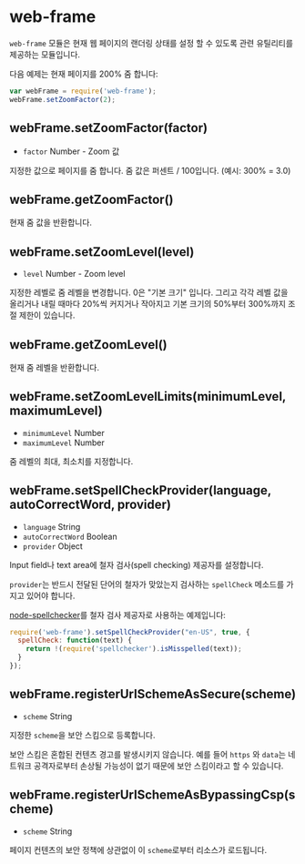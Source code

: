 # web-frame

`web-frame` 모듈은 현재 웹 페이지의 랜더링 상태를 설정 할 수 있도록 관련 유틸리티를 제공하는 모듈입니다.

다음 예제는 현재 페이지를 200% 줌 합니다:

```javascript
var webFrame = require('web-frame');
webFrame.setZoomFactor(2);
```

## webFrame.setZoomFactor(factor)

* `factor` Number - Zoom 값

지정한 값으로 페이지를 줌 합니다. 줌 값은 퍼센트 / 100입니다. (예시: 300% = 3.0)

## webFrame.getZoomFactor()

현재 줌 값을 반환합니다.

## webFrame.setZoomLevel(level)

* `level` Number - Zoom level

지정한 레벨로 줌 레벨을 변경합니다. 0은 "기본 크기" 입니다.
그리고 각각 레벨 값을 올리거나 내릴 때마다 20%씩 커지거나 작아지고 기본 크기의 50%부터 300%까지 조절 제한이 있습니다.

## webFrame.getZoomLevel()

현재 줌 레벨을 반환합니다.

## webFrame.setZoomLevelLimits(minimumLevel, maximumLevel)

* `minimumLevel` Number
* `maximumLevel` Number

줌 레벨의 최대, 최소치를 지정합니다.

## webFrame.setSpellCheckProvider(language, autoCorrectWord, provider)

* `language` String
* `autoCorrectWord` Boolean
* `provider` Object

Input field나 text area에 철자 검사(spell checking) 제공자를 설정합니다.

`provider`는 반드시 전달된 단어의 철자가 맞았는지 검사하는 `spellCheck` 메소드를 가지고 있어야 합니다.

[node-spellchecker][spellchecker]를 철자 검사 제공자로 사용하는 예제입니다:

```javascript
require('web-frame').setSpellCheckProvider("en-US", true, {
  spellCheck: function(text) {
    return !(require('spellchecker').isMisspelled(text));
  }
});
```

## webFrame.registerUrlSchemeAsSecure(scheme)

* `scheme` String

지정한 `scheme`을 보안 스킴으로 등록합니다.

보안 스킴은 혼합된 컨텐츠 경고를 발생시키지 않습니다. 예를 들어 `https` 와 `data`는 네트워크 공격자로부터 손상될 가능성이 없기 때문에 보안 스킴이라고 할 수 있습니다.

## webFrame.registerUrlSchemeAsBypassingCsp(scheme)

* `scheme` String

페이지 컨텐츠의 보안 정책에 상관없이 이 `scheme`로부터 리소스가 로드됩니다.

[spellchecker]: https://github.com/atom/node-spellchecker
